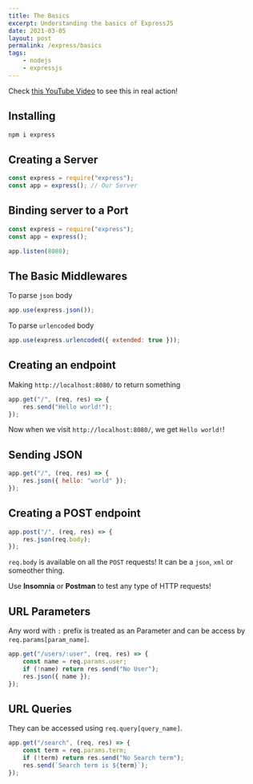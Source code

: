 ```yaml
---
title: The Basics
excerpt: Understanding the basics of ExpressJS
date: 2021-03-05
layout: post
permalink: /express/basics
tags:
    - nodejs
    - expressjs
---
```


<Admonition type="info">
Check <a href="https://youtu.be/qv2MjXvSLsw">this YouTube Video</a> to see this in real action!
</Admonition>

## Installing

```bash
npm i express
```

## Creating a Server

```js {highlightLines:["2"]}
const express = require("express");
const app = express(); // Our Server
```

## Binding server to a Port

```js {highlightLines:["4"]}
const express = require("express");
const app = express();

app.listen(8080);
```

## The Basic Middlewares

To parse `json` body

```js
app.use(express.json());
```

To parse `urlencoded` body

```js
app.use(express.urlencoded({ extended: true }));
```

## Creating an endpoint

Making `http://localhost:8080/` to return something

```js
app.get("/", (req, res) => {
    res.send("Hello world!");
});
```

Now when we visit `http://localhost:8080/`, we get `Hello world!`!

## Sending JSON

```js {highlightLines:["2"]}
app.get("/", (req, res) => {
    res.json({ hello: "world" });
});
```

## Creating a POST endpoint

```js
app.post("/", (req, res) => {
    res.json(req.body);
});
```

`req.body` is available on all the `POST` requests! It can be a `json`, `xml` or someother thing.

<Admonition type="tip">
Use <b>Insomnia</b> or <b>Postman</b> to test any type of HTTP requests!
</Admonition>

## URL Parameters

Any word with `:` prefix is treated as an Parameter and can be access by `req.params[param_name]`.

```js {highlightLines:["1", "2"]}
app.get("/users/:user", (req, res) => {
    const name = req.params.user;
    if (!name) return res.send("No User");
    res.json({ name });
});
```

## URL Queries

They can be accessed using `req.query[query_name]`.

```js
app.get("/search", (req, res) => {
    const term = req.params.term;
    if (!term) return res.send("No Search term");
    res.send(`Search term is ${term}`);
});
```

<script>
import Admonition from "../../../components/Admonition.vue";

export default {
    components: {
        Admonition
    }
}
</script>

<script>
import Admonition from "../../../components/Admonition.vue";

export default {
    components: {
        Admonition
    }
}
</script>
